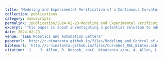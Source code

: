 ```yaml
---
title: "Modeling and Experimental Verification of a Continuous Curvature-Based Soft Growing Manipulator"
collection: publications
category: manuscripts
permalink: /publication/2024-02-23-Modeling and Experimental Verification of a Continuous Curvature-Based Soft Growing Manipulator
excerpt: 'This paper is about investigating a potential solution to address the limitations of precise control for a tendon-driven soft robot. Additionally, we provide an experimental verification of its inverse kinematic model verified by using three positions, resulting in errors of less than 8%.'
date: 2024-02-23
venue: 'IEEE Robotics and Automation Letters'
paperurl: 'http://c-ninatanta.github.io/files/Modeling_and_Control_of_a_Continuous_Curvature_based_Soft_Growing_Manipulator.pdf'
bibtexurl: 'http://c-ninatanta.github.io/files/Curvebot_RAL_Bibtex.bib'
citation: '1.	J. Allen, R. Dorosh, <b>C. Ninatanta </b>, A. Allen, L. Shui, K. Yoshida, J. Luo, M. Luo, "Modeling and Experimental Verification of a Continuous Curvature-Based Soft Growing Manipulator," in IEEE Robotics and Automation Letters, vol. 9, no. 4, pp. 3594-3600, April 2024'
---
```


<!--The contents above will be part of a list of publications, if the user clicks the link for the publication than the contents of section will be rendered as a full page, allowing you to provide more information about the paper for the reader. When publications are displayed as a single page, the contents of the above "citation" field will automatically be included below this section in a smaller font.
-->
